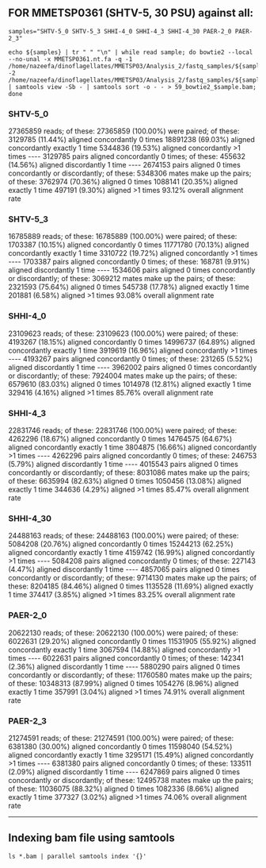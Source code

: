 ## FOR MMETSP0361 (SHTV-5, 30 PSU) against all:

```
samples="SHTV-5_0 SHTV-5_3 SHHI-4_0 SHHI-4_3 SHHI-4_30 PAER-2_0 PAER-2_3"
```
```
echo ${samples} | tr " " "\n" | while read sample; do bowtie2 --local --no-unal -x MMETSP0361.nt.fa -q -1 /home/nazeefa/dinoflagellates/MMETSP03/Analysis_2/fastq_samples/${sample}_1.fastq.gz -2 /home/nazeefa/dinoflagellates/MMETSP03/Analysis_2/fastq_samples/${sample}_2.fastq.gz | samtools view -Sb - | samtools sort -o - - > 59_bowtie2_$sample.bam; done

```
### SHTV-5_0 

27365859 reads; of these:
  27365859 (100.00%) were paired; of these:
    3129785 (11.44%) aligned concordantly 0 times
    18891238 (69.03%) aligned concordantly exactly 1 time
    5344836 (19.53%) aligned concordantly >1 times
    ----
    3129785 pairs aligned concordantly 0 times; of these:
      455632 (14.56%) aligned discordantly 1 time
    ----
    2674153 pairs aligned 0 times concordantly or discordantly; of these:
      5348306 mates make up the pairs; of these:
        3762974 (70.36%) aligned 0 times
        1088141 (20.35%) aligned exactly 1 time
        497191 (9.30%) aligned >1 times
93.12% overall alignment rate

### SHTV-5_3 

16785889 reads; of these:
  16785889 (100.00%) were paired; of these:
    1703387 (10.15%) aligned concordantly 0 times
    11771780 (70.13%) aligned concordantly exactly 1 time
    3310722 (19.72%) aligned concordantly >1 times
    ----
    1703387 pairs aligned concordantly 0 times; of these:
      168781 (9.91%) aligned discordantly 1 time
    ----
    1534606 pairs aligned 0 times concordantly or discordantly; of these:
      3069212 mates make up the pairs; of these:
        2321593 (75.64%) aligned 0 times
        545738 (17.78%) aligned exactly 1 time
        201881 (6.58%) aligned >1 times
93.08% overall alignment rate

### SHHI-4_0 

23109623 reads; of these:
  23109623 (100.00%) were paired; of these:
    4193267 (18.15%) aligned concordantly 0 times
    14996737 (64.89%) aligned concordantly exactly 1 time
    3919619 (16.96%) aligned concordantly >1 times
    ----
    4193267 pairs aligned concordantly 0 times; of these:
      231265 (5.52%) aligned discordantly 1 time
    ----
    3962002 pairs aligned 0 times concordantly or discordantly; of these:
      7924004 mates make up the pairs; of these:
        6579610 (83.03%) aligned 0 times
        1014978 (12.81%) aligned exactly 1 time
        329416 (4.16%) aligned >1 times
85.76% overall alignment rate

### SHHI-4_3

22831746 reads; of these:
  22831746 (100.00%) were paired; of these:
    4262296 (18.67%) aligned concordantly 0 times
    14764575 (64.67%) aligned concordantly exactly 1 time
    3804875 (16.66%) aligned concordantly >1 times
    ----
    4262296 pairs aligned concordantly 0 times; of these:
      246753 (5.79%) aligned discordantly 1 time
    ----
    4015543 pairs aligned 0 times concordantly or discordantly; of these:
      8031086 mates make up the pairs; of these:
        6635994 (82.63%) aligned 0 times
        1050456 (13.08%) aligned exactly 1 time
        344636 (4.29%) aligned >1 times
85.47% overall alignment rate

### SHHI-4_30

24488163 reads; of these:
  24488163 (100.00%) were paired; of these:
    5084208 (20.76%) aligned concordantly 0 times
    15244213 (62.25%) aligned concordantly exactly 1 time
    4159742 (16.99%) aligned concordantly >1 times
    ----
    5084208 pairs aligned concordantly 0 times; of these:
      227143 (4.47%) aligned discordantly 1 time
    ----
    4857065 pairs aligned 0 times concordantly or discordantly; of these:
      9714130 mates make up the pairs; of these:
        8204185 (84.46%) aligned 0 times
        1135528 (11.69%) aligned exactly 1 time
        374417 (3.85%) aligned >1 times
83.25% overall alignment rate

### PAER-2_0 

20622130 reads; of these:
  20622130 (100.00%) were paired; of these:
    6022631 (29.20%) aligned concordantly 0 times
    11531905 (55.92%) aligned concordantly exactly 1 time
    3067594 (14.88%) aligned concordantly >1 times
    ----
    6022631 pairs aligned concordantly 0 times; of these:
      142341 (2.36%) aligned discordantly 1 time
    ----
    5880290 pairs aligned 0 times concordantly or discordantly; of these:
      11760580 mates make up the pairs; of these:
        10348313 (87.99%) aligned 0 times
        1054276 (8.96%) aligned exactly 1 time
        357991 (3.04%) aligned >1 times
74.91% overall alignment rate

### PAER-2_3

21274591 reads; of these:
  21274591 (100.00%) were paired; of these:
    6381380 (30.00%) aligned concordantly 0 times
    11598040 (54.52%) aligned concordantly exactly 1 time
    3295171 (15.49%) aligned concordantly >1 times
    ----
    6381380 pairs aligned concordantly 0 times; of these:
      133511 (2.09%) aligned discordantly 1 time
    ----
    6247869 pairs aligned 0 times concordantly or discordantly; of these:
      12495738 mates make up the pairs; of these:
        11036075 (88.32%) aligned 0 times
        1082336 (8.66%) aligned exactly 1 time
        377327 (3.02%) aligned >1 times
74.06% overall alignment rate

---------------------------------------------

## Indexing bam file using samtools

```
ls *.bam | parallel samtools index '{}'
```
